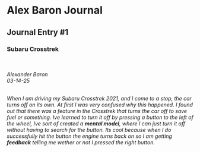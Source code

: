 <h1>Alex Baron Journal</h1>

<h2>Journal Entry #1</h2>
<h3>Subaru Crosstrek</h3><br><br>
<em>Alexander Baron<em></em> <br> 03-14-25<br><br>


  When I am driving my Subaru Crosstrek 2021, and I come to a stop, the car turns off on its own. At first I was very confused why this happened. I found out that there was a feature in the Crosstrek that turns the car off to save fuel 
or something. Ive learned to turn it off by pressing a button to the left of the wheel, Ive sort of created a **mental model**,
where I can just turn it off without having to search for the button. Its cool because when I do successfully hit the 
button the engine turns back on so I am getting **feedback** telling me wether or not I pressed the right button.


